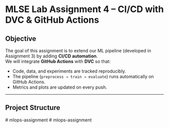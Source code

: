 # MLSE Lab Assignment 4 – CI/CD with DVC & GitHub Actions  

## Objective
The goal of this assignment is to extend our ML pipeline (developed in Assignment 3) by adding **CI/CD automation**.  
We will integrate **GitHub Actions** with **DVC** so that:  
- Code, data, and experiments are tracked reproducibly.  
- The pipeline (`preprocess → train → evaluate`) runs automatically on GitHub Actions.  
- Metrics and plots are updated on every push.  

---

## Project Structure
#   m l o p s - a s s i g n m e n t  
 #   m l o p s - a s s i g n m e n t  
 